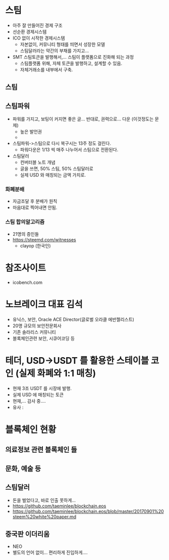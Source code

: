 # 스팀
* 아주 잘 만들어진 경제 구조
* 선순환 경제시스템
* ICO 없이 시작한 경제시스템
  - 자본없이, 커뮤니티 형태를 띄면서 성장한 모델
  - 스팀달러라는 약간의 부채를 가지고...
* SMT 스팀토큰을 발행해서,... 스팀이 플랫폼으로 진화해 되는 과정
  - 스팀플랫폼 위해, 자체 토큰을 발행하고, 설계할 수 있음.
  - 자체거래소를 내부에서 구축.

## 스팀
## 스팀파워
* 파워를 가지고, 보팅이 커지면 좋은 글... 반대로, 권력으로... 다운 (이것정도는 문제)
  - 높은 발언권
  - 
* 스팀파워->스팀으로 다시 복구시는 13주 정도 걸린다. 
  - 파워다운은 1/13 씩 매주 나누어서 스팀으로 전환된다.
* 스팀달러
  - 컨버터블 노트 개념
  - 글을 쓰면, 50% 스팀, 50% 스팀달러로
  - 실제 USD 와 매칭되는 금액 가치로.

### 화폐분배
* 자금조달 후 분배가 원칙
* 마음대로 찍어내면 안됨.

### 스팀 합의알고리즘
* 21명의 증인들
* https://steemd.com/witnesses
  - clayop (한국인)

# 참조사이트
* icobench.com















# 노브레이크 대표 김석
  - 유닉스, 보안, Oracle ACE Director(글로벌 오라클 에반젤리스트)
  - 20명 규모의 보안전문회사
  - 기존 솔라리스 커뮤니티
  - 블록체인관련 보안, 시큐어코딩 등

 







# 테더, USD->USDT 를 활용한 스테이블 코인 (실제 화폐와 1:1 매칭) 
* 현재 3조 USDT 를 시장에 발행.
* 실제 USD 에 매칭되는 토큰
* 현재,... 감사 중.... 
* 유사 : 

# 블록체인 현황
## 의료정보 관련 블록체인 들
## 문화, 예술 등








  





## 스팀달러

* 돈을 벌었다고, 바로 인출 못하게...
* https://github.com/taeminlee/blockchain.eos
* https://github.com/taeminlee/blockchain.eos/blob/master/20170901%20steem%20white%20paper.md

## 중국판 이더리움 
* NEO
* 별도의 언어 없이... 편리하게 진입하게.... 






